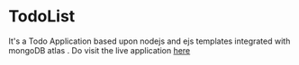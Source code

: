 # TodoList

It's a Todo Application based upon nodejs and ejs templates integrated with mongoDB atlas .
Do visit the live application [here](https://dry-oasis-79516.herokuapp.com/)
